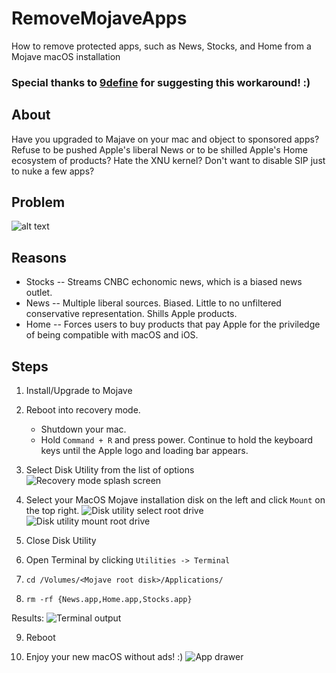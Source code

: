 # RemoveMojaveApps
How to remove protected apps, such as News, Stocks, and Home from a Mojave macOS installation

### Special thanks to [9define](https://github.com/9define) for suggesting this workaround! :) 

## About
Have you upgraded to Majave on your mac and object to sponsored apps? Refuse to be pushed Apple's liberal News or to be shilled Apple's Home ecosystem of products? Hate the XNU kernel? Don't want to disable SIP just to nuke a few apps?

## Problem
![alt text](https://raw.githubusercontent.com/banzr/RemoveMojaveApps/master/screens/cant-delete.png)

## Reasons

* Stocks -- Streams CNBC echonomic news, which is a biased news outlet.
* News -- Multiple liberal sources. Biased. Little to no unfiltered conservative representation. Shills Apple products.
* Home -- Forces users to buy products that pay Apple for the priviledge of being compatible with macOS and iOS.

## Steps
1. Install/Upgrade to Mojave

2. Reboot into recovery mode. 
	* Shutdown your mac.
	* Hold `Command + R` and press power. Continue to hold the keyboard keys until the Apple logo and loading bar appears. 

3. Select Disk Utility from the list of options
![Recovery mode splash screen](https://raw.githubusercontent.com/banzr/RemoveMojaveApps/master/screens/recovery-mode-opts.jpg)

4. Select your MacOS Mojave installation disk on the left and click `Mount` on the top right.
![Disk utility select root drive](https://raw.githubusercontent.com/banzr/RemoveMojaveApps/master/screens/unmounted-root-drive.jpg)
![Disk utility mount root drive](https://raw.githubusercontent.com/banzr/RemoveMojaveApps/master/screens/mount-root-drive.jpg)

5. Close Disk Utility

6. Open Terminal by clicking `Utilities -> Terminal`

7. `cd /Volumes/<Mojave root disk>/Applications/`

8. `rm -rf {News.app,Home.app,Stocks.app}`

Results:
![Terminal output](https://raw.githubusercontent.com/banzr/RemoveMojaveApps/master/screens/terminal-ouput.jpg)

9. Reboot

10. Enjoy your new macOS without ads! :)
![App drawer](https://raw.githubusercontent.com/banzr/RemoveMojaveApps/master/screens/app-drawer.jpg)

